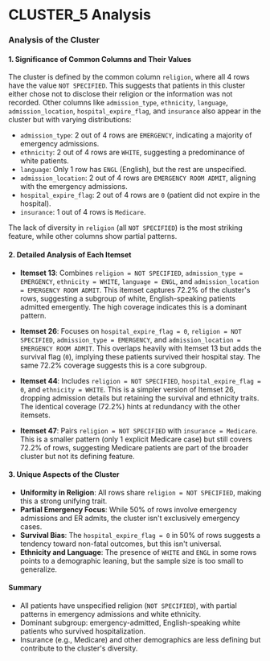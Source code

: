 # CLUSTER_5 Analysis

### Analysis of the Cluster

#### 1. Significance of Common Columns and Their Values
The cluster is defined by the common column `religion`, where all 4 rows have the value `NOT SPECIFIED`. This suggests that patients in this cluster either chose not to disclose their religion or the information was not recorded. Other columns like `admission_type`, `ethnicity`, `language`, `admission_location`, `hospital_expire_flag`, and `insurance` also appear in the cluster but with varying distributions:
- `admission_type`: 2 out of 4 rows are `EMERGENCY`, indicating a majority of emergency admissions.
- `ethnicity`: 2 out of 4 rows are `WHITE`, suggesting a predominance of white patients.
- `language`: Only 1 row has `ENGL` (English), but the rest are unspecified.
- `admission_location`: 2 out of 4 rows are `EMERGENCY ROOM ADMIT`, aligning with the emergency admissions.
- `hospital_expire_flag`: 2 out of 4 rows are `0` (patient did not expire in the hospital).
- `insurance`: 1 out of 4 rows is `Medicare`.

The lack of diversity in `religion` (all `NOT SPECIFIED`) is the most striking feature, while other columns show partial patterns.

#### 2. Detailed Analysis of Each Itemset
- **Itemset 13**: Combines `religion = NOT SPECIFIED`, `admission_type = EMERGENCY`, `ethnicity = WHITE`, `language = ENGL`, and `admission_location = EMERGENCY ROOM ADMIT`. This itemset captures 72.2% of the cluster's rows, suggesting a subgroup of white, English-speaking patients admitted emergently. The high coverage indicates this is a dominant pattern.
  
- **Itemset 26**: Focuses on `hospital_expire_flag = 0`, `religion = NOT SPECIFIED`, `admission_type = EMERGENCY`, and `admission_location = EMERGENCY ROOM ADMIT`. This overlaps heavily with Itemset 13 but adds the survival flag (`0`), implying these patients survived their hospital stay. The same 72.2% coverage suggests this is a core subgroup.

- **Itemset 44**: Includes `religion = NOT SPECIFIED`, `hospital_expire_flag = 0`, and `ethnicity = WHITE`. This is a simpler version of Itemset 26, dropping admission details but retaining the survival and ethnicity traits. The identical coverage (72.2%) hints at redundancy with the other itemsets.

- **Itemset 47**: Pairs `religion = NOT SPECIFIED` with `insurance = Medicare`. This is a smaller pattern (only 1 explicit Medicare case) but still covers 72.2% of rows, suggesting Medicare patients are part of the broader cluster but not its defining feature.

#### 3. Unique Aspects of the Cluster
- **Uniformity in Religion**: All rows share `religion = NOT SPECIFIED`, making this a strong unifying trait.
- **Partial Emergency Focus**: While 50% of rows involve emergency admissions and ER admits, the cluster isn't exclusively emergency cases.
- **Survival Bias**: The `hospital_expire_flag = 0` in 50% of rows suggests a tendency toward non-fatal outcomes, but this isn't universal.
- **Ethnicity and Language**: The presence of `WHITE` and `ENGL` in some rows points to a demographic leaning, but the sample size is too small to generalize.

#### Summary
- All patients have unspecified religion (`NOT SPECIFIED`), with partial patterns in emergency admissions and white ethnicity.  
- Dominant subgroup: emergency-admitted, English-speaking white patients who survived hospitalization.  
- Insurance (e.g., Medicare) and other demographics are less defining but contribute to the cluster's diversity.